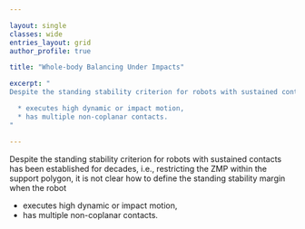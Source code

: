 ```yaml
---

layout: single 
classes: wide
entries_layout: grid
author_profile: true 

title: "Whole-body Balancing Under Impacts"

excerpt: "
Despite the standing stability criterion for robots with sustained contacts has been established for decades, i.e., restricting the ZMP within the support polygon, it is not clear how to define the standing stability margin when the robot

  * executes high dynamic or impact motion,
  * has multiple non-coplanar contacts.
"

---
```

Despite the standing stability criterion for robots with sustained contacts has been established for decades, i.e., restricting the ZMP within the support polygon, it is not clear how to define the standing stability margin when the robot

  * executes high dynamic or impact motion,
  * has multiple non-coplanar contacts.

